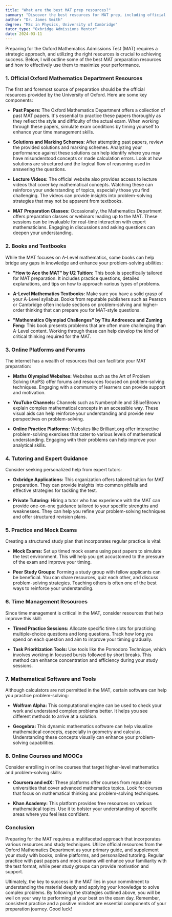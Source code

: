 ```yaml
---
title: "What are the best MAT prep resources?"
summary: "Discover the best resources for MAT prep, including official past papers from Oxford, to enhance your performance and succeed in the exam."
author: "Dr. James Smith"
degree: "MSc in Physics, University of Cambridge"
tutor_type: "Oxbridge Admissions Mentor"
date: 2024-03-11
---
```


Preparing for the Oxford Mathematics Admissions Test (MAT) requires a strategic approach, and utilizing the right resources is crucial to achieving success. Below, I will outline some of the best MAT preparation resources and how to effectively use them to maximize your performance. 

### 1. **Official Oxford Mathematics Department Resources**

The first and foremost source of preparation should be the official resources provided by the University of Oxford. Here are some key components:

- **Past Papers:** The Oxford Mathematics Department offers a collection of past MAT papers. It's essential to practice these papers thoroughly as they reflect the style and difficulty of the actual exam. When working through these papers, simulate exam conditions by timing yourself to enhance your time management skills.

- **Solutions and Marking Schemes:** After attempting past papers, review the provided solutions and marking schemes. Analyzing your performance against these solutions can help identify where you may have misunderstood concepts or made calculation errors. Look at how solutions are structured and the logical flow of reasoning used in answering the questions.

- **Lecture Videos:** The official website also provides access to lecture videos that cover key mathematical concepts. Watching these can reinforce your understanding of topics, especially those you find challenging. The videos can provide insights into problem-solving strategies that may not be apparent from textbooks.

- **MAT Preparation Classes:** Occasionally, the Mathematics Department offers preparation classes or webinars leading up to the MAT. These sessions can be invaluable for real-time interaction with expert mathematicians. Engaging in discussions and asking questions can deepen your understanding.

### 2. **Books and Textbooks**

While the MAT focuses on A-Level mathematics, some books can help bridge any gaps in knowledge and enhance your problem-solving abilities:

- **"How to Ace the MAT" by U2 Tuition:** This book is specifically tailored for MAT preparation. It includes practice questions, detailed explanations, and tips on how to approach various types of problems. 

- **A-Level Mathematics Textbooks:** Make sure you have a solid grasp of your A-Level syllabus. Books from reputable publishers such as Pearson or Cambridge often include sections on problem-solving and higher-order thinking that can prepare you for MAT-style questions.

- **"Mathematics Olympiad Challenges" by Titu Andreescu and Zuming Feng:** This book presents problems that are often more challenging than A-Level content. Working through these can help develop the kind of critical thinking required for the MAT.

### 3. **Online Platforms and Forums**

The internet has a wealth of resources that can facilitate your MAT preparation:

- **Maths Olympiad Websites:** Websites such as the Art of Problem Solving (AoPS) offer forums and resources focused on problem-solving techniques. Engaging with a community of learners can provide support and motivation.

- **YouTube Channels:** Channels such as Numberphile and 3Blue1Brown explain complex mathematical concepts in an accessible way. These visual aids can help reinforce your understanding and provide new perspectives on problem-solving.

- **Online Practice Platforms:** Websites like Brilliant.org offer interactive problem-solving exercises that cater to various levels of mathematical understanding. Engaging with their problems can help improve your analytical skills.

### 4. **Tutoring and Expert Guidance**

Consider seeking personalized help from expert tutors:

- **Oxbridge Applications:** This organization offers tailored tuition for MAT preparation. They can provide insights into common pitfalls and effective strategies for tackling the test.

- **Private Tutoring:** Hiring a tutor who has experience with the MAT can provide one-on-one guidance tailored to your specific strengths and weaknesses. They can help you refine your problem-solving techniques and offer structured revision plans.

### 5. **Practice and Mock Exams**

Creating a structured study plan that incorporates regular practice is vital:

- **Mock Exams:** Set up timed mock exams using past papers to simulate the test environment. This will help you get accustomed to the pressure of the exam and improve your timing.

- **Peer Study Groups:** Forming a study group with fellow applicants can be beneficial. You can share resources, quiz each other, and discuss problem-solving strategies. Teaching others is often one of the best ways to reinforce your understanding.

### 6. **Time Management Resources**

Since time management is critical in the MAT, consider resources that help improve this skill:

- **Timed Practice Sessions:** Allocate specific time slots for practicing multiple-choice questions and long questions. Track how long you spend on each question and aim to improve your timing gradually.

- **Task Prioritization Tools:** Use tools like the Pomodoro Technique, which involves working in focused bursts followed by short breaks. This method can enhance concentration and efficiency during your study sessions.

### 7. **Mathematical Software and Tools**

Although calculators are not permitted in the MAT, certain software can help you practice problem-solving:

- **Wolfram Alpha:** This computational engine can be used to check your work and understand complex problems better. It helps you see different methods to arrive at a solution.

- **Geogebra:** This dynamic mathematics software can help visualize mathematical concepts, especially in geometry and calculus. Understanding these concepts visually can enhance your problem-solving capabilities.

### 8. **Online Courses and MOOCs**

Consider enrolling in online courses that target higher-level mathematics and problem-solving skills:

- **Coursera and edX:** These platforms offer courses from reputable universities that cover advanced mathematics topics. Look for courses that focus on mathematical thinking and problem-solving techniques.

- **Khan Academy:** This platform provides free resources on various mathematical topics. Use it to bolster your understanding of specific areas where you feel less confident.

### Conclusion

Preparing for the MAT requires a multifaceted approach that incorporates various resources and study techniques. Utilize official resources from the Oxford Mathematics Department as your primary guide, and supplement your study with books, online platforms, and personalized tutoring. Regular practice with past papers and mock exams will enhance your familiarity with the test format, while peer study groups can provide motivation and support.

Ultimately, the key to success in the MAT lies in your commitment to understanding the material deeply and applying your knowledge to solve complex problems. By following the strategies outlined above, you will be well on your way to performing at your best on the exam day. Remember, consistent practice and a positive mindset are essential components of your preparation journey. Good luck!
    